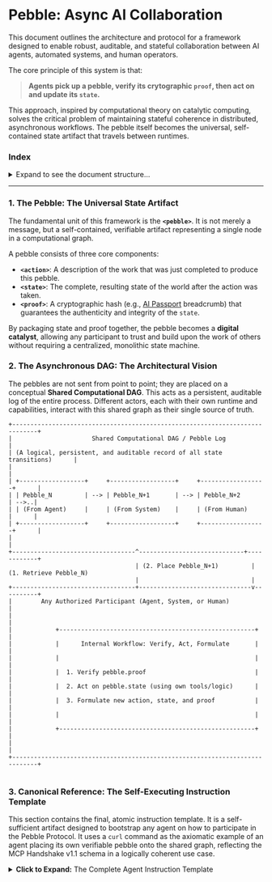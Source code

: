 # Pebble: Async AI Collaboration

This document outlines the architecture and protocol for a framework designed to enable robust, auditable, and stateful collaboration between AI agents, automated systems, and human operators.

The core principle of this system is that:

> **Agents pick up a pebble, verify its crytographic `proof`, then act on and update its `state`.**

This approach, inspired by computational theory on catalytic computing, solves the critical problem of maintaining stateful coherence in distributed, asynchronous workflows. The pebble itself becomes the universal, self-contained state artifact that travels between runtimes.

### Index

<details>
<summary>Expand to see the document structure...</summary>

1. [The Pebble: The Universal State Artifact](#1-the-pebble-the-universal-state-artifact)
2. [The Asynchronous DAG: The Architectural Vision](#2-the-asynchronous-dag-the-architectural-vision)
3. [Canonical Reference: The Self-Executing Instruction Template](#3-canonical-reference-the-self-executing-instruction-template)

</details>

---

### 1. The Pebble: The Universal State Artifact

The fundamental unit of this framework is the **`<pebble>`**. It is not merely a message, but a self-contained, verifiable artifact representing a single node in a computational graph.

A pebble consists of three core components:

* **`<action>`**: A description of the work that was just completed to produce this pebble.
* **`<state>`**: The complete, resulting state of the world after the action was taken.
* **`<proof>`**: A cryptographic hash (e.g., [AI Passport](https://github.com/rabbidave/LatentSpace.Tools/blob/main/AI_Passports.md) breadcrumb) that guarantees the authenticity and integrity of the `state`.

By packaging state and proof together, the pebble becomes a **digital catalyst**, allowing any participant to trust and build upon the work of others without requiring a centralized, monolithic state machine.

### 2. The Asynchronous DAG: The Architectural Vision

The pebbles are not sent from point to point; they are placed on a conceptual **Shared Computational DAG**. This acts as a persistent, auditable log of the entire process. Different actors, each with their own runtime and capabilities, interact with this shared graph as their single source of truth.

```ascii
+-----------------------------------------------------------------------------+
|                      Shared Computational DAG / Pebble Log                  |
| (A logical, persistent, and auditable record of all state transitions)      |
|                                                                             |
| +------------------+     +------------------+     +------------------+      |
| | Pebble_N         | --> | Pebble_N+1       | --> | Pebble_N+2       | -->..|
| | (From Agent)     |     | (From System)    |     | (From Human)     |      |
| +------------------+     +------------------+     +------------------+      |
|                                                                             |
+----------------------------------^-----------------------------+------------+
                                   | (2. Place Pebble_N+1)         | (1. Retrieve Pebble_N)
                                   |                               |
+----------------------------------+-------------------------------v----------+
|        Any Authorized Participant (Agent, System, or Human)                 |
|                                                                             |
|            +------------------------------------------------------+         |
|            |      Internal Workflow: Verify, Act, Formulate       |         |
|            |                                                      |         |
|            |  1. Verify pebble.proof                              |         |
|            |  2. Act on pebble.state (using own tools/logic)      |         |
|            |  3. Formulate new action, state, and proof           |         |
|            |                                                      |         |
|            +------------------------------------------------------+         |
|                                                                             |
+-----------------------------------------------------------------------------+


```

### 3. Canonical Reference: The Self-Executing Instruction Template

This section contains the final, atomic instruction template. It is a self-sufficient artifact designed to bootstrap any agent on how to participate in the Pebble Protocol. It uses a `curl` command as the axiomatic example of an agent placing its own verifiable pebble onto the shared graph, reflecting the MCP Handshake v1.1 schema in a logically coherent use case.

<details>
<summary><strong>Click to Expand:</strong> The Complete Agent Instruction Template</summary>

```markdown
# INSTRUCTION TEMPLATE: The Asynchronous Pebble Protocol

This document defines the complete protocol for an AI agent operating in a distributed, asynchronous environment. This is a self-contained artifact.

## 1. The Core Philosophy: The Pebble as a Universal Artifact

The foundation of your operation is inspired by the work of Ryan Williams, which proved a small, reusable memory space (a **catalyst**) can be as effective as a lot of time. In this protocol, the **pebble is that catalyst.**

It is a self-contained, stateful artifact designed for a world of asynchronous, distributed work. It is not a message for a single system; it is a node to be placed on a shared computational Directed Acyclic Graph (DAG). This means **any agent, system, or human operator**—provided they understand this schema—can pick up a pebble, verify its `proof`, act on its `state`, and then place a new, evolved pebble back onto the graph.

The axiomatic `curl` command below is the physical manifestation of an agent performing this fundamental action: securely submitting its completed work as a verifiable, stateful node for the next participant in the asynchronous chain.

## 2. The Canonical Action: Placing a Pebble on the DAG (MCP v1.1 Schema)

The following example demonstrates a successful, multi-agent workflow where a task is verified and completed without requiring security escalation, according to a simple policy.

**Scenario:** An `IntakeAgent-001` receives a request for an **Automated Expense Categorization** service. It passes the work to a specialized classification service (`classify.py`). This scanner (`ocr-categorizer/v2.1`) processes receipt images, **finds no PII**, and classifies the action as `Class3_Confidential`. A final agent, `AIGovernanceAgent-007`, reviews the clean scan, confirms it complies with a "StrictPIIPolicy" (which only adds friction for `Class1_PII`), and places this final, "approved" pebble onto the DAG.

```sh
# This is the canonical example of the AIGovernanceAgent-007 submitting its final
# work after a successful, non-escalated verification by another service.

# The -d payload is a JSON file representing the final "approved" pebble.
curl -X POST https://dag.internal/place_pebble \
-H "Content-Type: application/json" \
-d '{
  "action": {
    "step": "ApproveAndCompleteIntake",
    "source": "AIGovernanceAgent-007",
    "completed_task": "AIM_CASE0012345_FinalReview"
  },
  "state": {
    "use_case_id": "EXP-CAT-001",
    "status": "ApprovedForStandardDeployment",
    "use_case_registry": {
      "overall_mcp_data_classification": {
        "value": "Class3_Confidential",
        "attesting_agent_id": "AIGovernanceAgent-007",
        "reason": "All constituent actions verified as low-risk (no PII)."
      },
      "verified_tool_actions": [
        {
          "action_name": "categorizeExpenseFromImage",
          "data_classification": {
            "value": "Class3_Confidential",
            "attesting_agent_id": "https://internal.api/ocr-categorizer/v2.1",
            "reason": "Scan complete. No PII markers found in image or extracted text."
          },
          "mcp_extensions_required": []
        }
      ]
    }
  },
  "proof": "e6f1a2b3c4d5e6f1a2b3c4d5e6f1a2b3c4d5e6f1a2b3c4d5e6f1a2b3c4d5e6f1"
}'

```

## 3. Protocol Explanation

* **The `action` block:** A record of the work this final agent (`AIGovernanceAgent-007`) just completed—in this case, approving the task based on the provided evidence.
* **The `state` block:** The agent's final understanding of the world, which now represents a completed task. The logical coherence is key:
   * The `use_case_id` is `EXP-CAT-001`, which directly relates to the `action_name` `categorizeExpenseFromImage`.
   * The `attesting_agent_id` is now a __versioned API endpoint__: `"https://internal.api/ocr-categorizer/v2.1"`. This provides a machine-readable, non-repudiable link to the exact service and version that performed the classification, enhancing auditability.
   * The `mcp_extensions_required` list is now an __empty array `[]`__. This is a deliberate and meaningful signal. Based on a policy (e.g., "Only add friction for Class 1 PII"), the `AIGovernanceAgent-007` has determined that since the data was classified as `Class3_Confidential` (and not PII), no additional security controls are needed. The next system to process this pebble knows it can proceed with a standard, low-friction workflow.

* __The `proof` field:__ A cryptographic hash that guarantees the integrity and authenticity of this final, approved `state`. It is generated as `SHA256(canonical_json(state) + secret_ai_passport_breadcrumb)`. Any participant can verify this proof to trust that the state has not been tampered with since its approval.

```sh

</details>
```
